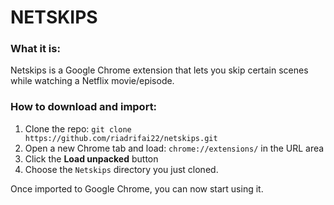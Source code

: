 # NETSKIPS

### What it is:
Netskips is a Google Chrome extension that lets you skip certain scenes while watching a Netflix movie/episode.

### How to download and import:
1. Clone the repo: `git clone https://github.com/riadrifai22/netskips.git`
2. Open a new Chrome tab and load: `chrome://extensions/` in the URL area
3. Click the **Load unpacked** button
4. Choose the `Netskips` directory you just cloned.


Once imported to Google Chrome, you can now start using it.
